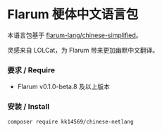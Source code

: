 # Flarum 梗体中文语言包

本语言包基于 [flarum-lang/chinese-simplified](https://github.com/flarum-lang/chinese-simplified)。

灵感来自 LOLCat，为 Flarum 带来更加幽默中文翻译。

### 要求 / Require

  - Flarum v0.1.0-beta.8 及以上版本

### 安装 / Install

```
composer require kk14569/chinese-netlang
```
